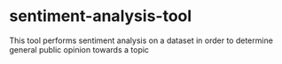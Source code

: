 # sentiment-analysis-tool
This tool performs sentiment analysis on a dataset in order to determine general public opinion towards a topic
